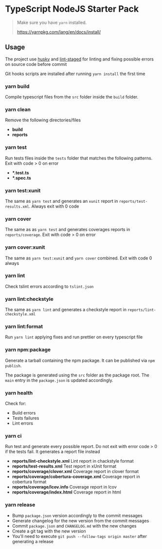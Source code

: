 # TypeScript NodeJS Starter Pack

> Make sure you have `yarn` installed.
>
> https://yarnpkg.com/lang/en/docs/install/

## Usage

The project use [husky](https://github.com/typicode/husky) and [lint-staged](https://github.com/okonet/lint-staged) for linting and fixing possible errors on source code before commit

Git hooks scripts are installed after running `yarn install` the first time

### yarn build

Compile typescript files from the `src` folder inside the `build` folder.

### yarn clean

Remove the following directories/files

- **build**
- **reports**

### yarn test

Run tests files inside the `tests` folder that matches the following patterns. Exit with code > 0 on error

- **\*.test.ts**
- **\*.spec.ts**

### yarn test:xunit

The same as `yarn test` and generates an `xunit` report in `reports/test-results.xml`. Always exit with 0 code

### yarn cover

The same as as `yarn test` and generates coverages reports in `reports/coverage`. Exit with code > 0 on error

### yarn cover:xunit

The same as `yarn test:xunit` and `yarn cover` combined. Exit with code 0 always

### yarn lint

Check tslint errors according to `tslint.json`

### yarn lint:checkstyle

The same as `yarn lint` and generates a checkstyle report in `reports/lint-checkstyle.xml`

### yarn lint:format

Run `yarn lint` applying fixes and run prettier on every typescript file

### yarn npm:package

Generate a tarball containing the npm package. It can be published via `npm publish`.

The package is generated using the `src` folder as the package root. The `main` entry in the `package.json` is updated accordingly.

### yarn health

Check for:

- Build errors
- Tests failures
- Lint errors

### yarn ci

Run test and generate every possible report. Do not exit with error code > 0 if the tests fail. It generates a report file instead

- **reports/lint-checkstyle.xml** Lint report in chackstyle format
- **reports/test-results.xml** Test report in xUnit format
- **reports/coverage/clover.xml** Coverage report in clover format
- **reports/coverage/cobertura-coverage.xml** Coverage report in cobertura format
- **reports/coverage/lcov.info** Coverage report in lcov
- **reports/coverage/index.html** Coverage report in html

### yarn release

- Bump `package.json` version accordingly to the commit messages
- Generate changelog for the new version from the commit messages
- Commit `package.json` and `CHANGELOG.md` with the new changes
- Create a git tag with the new version
- You'll need to execute `git push --follow-tags origin master` after generating a release
